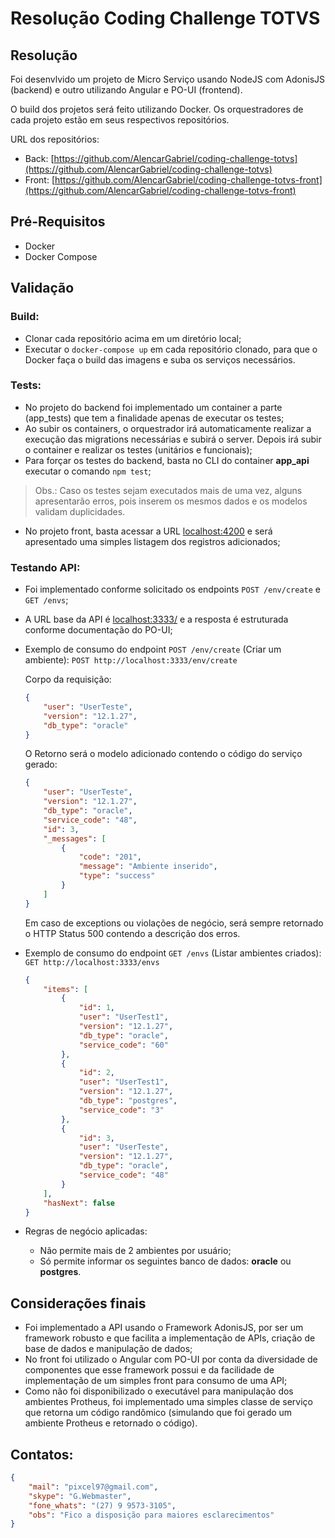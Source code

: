 # Resolução Coding Challenge TOTVS

## Resolução
Foi desenvlvido um projeto de Micro Serviço usando NodeJS com AdonisJS (backend) e outro utilizando Angular e PO-UI (frontend).

O build dos projetos será feito utilizando Docker. Os orquestradores de cada projeto estão em seus respectivos repositórios.

URL dos repositórios:
- Back: [https://github.com/AlencarGabriel/coding-challenge-totvs](https://github.com/AlencarGabriel/coding-challenge-totvs)
- Front: [https://github.com/AlencarGabriel/coding-challenge-totvs-front](https://github.com/AlencarGabriel/coding-challenge-totvs-front)

## Pré-Requisitos
- Docker
- Docker Compose

## Validação

### Build:
- Clonar cada repositório acima em um diretório local;
- Executar o `docker-compose up` em cada repositório clonado, para que o Docker faça o build das imagens e suba os serviços necessários.

### Tests:
- No projeto do backend foi implementado um container a parte (app_tests) que tem a finalidade apenas de executar os testes;
- Ao subir os containers, o orquestrador irá automaticamente realizar a execução das migrations necessárias e subirá o server. Depois irá subir o container e realizar os testes (unitários e funcionais);
- Para forçar os testes do backend, basta no CLI do container **app_api** executar o comando `npm test`;

> Obs.: Caso os testes sejam executados mais de uma vez, alguns apresentarão erros, pois inserem os mesmos dados e os modelos validam duplicidades.

- No projeto front, basta acessar a URL [localhost:4200](http://localhost:4200) e será apresentado uma simples listagem dos registros adicionados;

### Testando API:
- Foi implementado conforme solicitado os endpoints `POST /env/create` e `GET /envs`;
- A URL base da API é [localhost:3333/](http://localhost:3333) e a resposta é estruturada conforme documentação do PO-UI;
- Exemplo de consumo do endpoint `POST /env/create` (Criar um ambiente):
`POST http://localhost:3333/env/create`

    Corpo da requisição:
    ```json
    {
        "user": "UserTeste",
        "version": "12.1.27",
        "db_type": "oracle"
    }
    ```

    O Retorno será o modelo adicionado contendo o código do serviço gerado:

    ```json
    {
        "user": "UserTeste",
        "version": "12.1.27",
        "db_type": "oracle",
        "service_code": "48",
        "id": 3,
        "_messages": [
            {
                "code": "201",
                "message": "Ambiente inserido",
                "type": "success"
            }
        ]
    }
    ```

    Em caso de exceptions ou violações de negócio, será sempre retornado o HTTP Status 500 contendo a descrição dos erros.

- Exemplo de consumo do endpoint `GET /envs` (Listar ambientes criados):
    `GET http://localhost:3333/envs`
    ```json
    {
        "items": [
            {
                "id": 1,
                "user": "UserTest1",
                "version": "12.1.27",
                "db_type": "oracle",
                "service_code": "60"
            },
            {
                "id": 2,
                "user": "UserTest1",
                "version": "12.1.27",
                "db_type": "postgres",
                "service_code": "3"
            },
            {
                "id": 3,
                "user": "UserTeste",
                "version": "12.1.27",
                "db_type": "oracle",
                "service_code": "48"
            }
        ],
        "hasNext": false
    }
    ```

- Regras de negócio aplicadas:
  - Não permite mais de 2 ambientes por usuário;
  - Só permite informar os seguintes banco de dados: **oracle** ou **postgres**.

## Considerações finais
- Foi implementado a API usando o Framework AdonisJS, por ser um framework robusto e que facilita a implementação de APIs, criação de base de dados e manipulação de dados;
- No front foi utilizado o Angular com PO-UI por conta da diversidade de componentes que esse framework possui e da facilidade de implementação de um simples front para consumo de uma API;
- Como não foi disponibilizado o executável para manipulação dos ambientes Protheus, foi implementado uma simples classe de serviço que retorna um código randômico (simulando que foi gerado um ambiente Protheus e retornado o código).

## Contatos:
```json
{
    "mail": "pixcel97@gmail.com",
    "skype": "G.Webmaster",
    "fone_whats": "(27) 9 9573-3105",
    "obs": "Fico a disposição para maiores esclarecimentos"
}
```